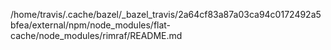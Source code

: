 /home/travis/.cache/bazel/_bazel_travis/2a64cf83a87a03ca94c0172492a5bfea/external/npm/node_modules/flat-cache/node_modules/rimraf/README.md